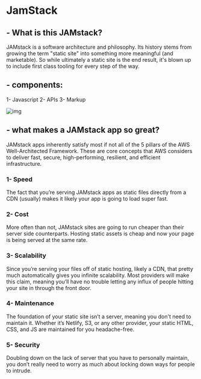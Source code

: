 # JamStack

## - What is this JAMstack?
JAMstack is a software architecture and philosophy. Its history stems from growing the term "static site" into something more meaningful (and marketable). So while ultimately a static site is the end result, it's blown up to include first class tooling for every step of the way.

## - components: 
1- Javascript
2- APIs
3- Markup

![img](https://www.freecodecamp.org/news/content/images/2020/02/jamstack-breakdown-3.jpg)

## - what makes a JAMstack app so great?
JAMstack apps inherently satisfy most if not all of the 5 pillars of the AWS Well-Architected Framework. These are core concepts that AWS considers to deliver fast, secure, high-performing, resilient, and efficient infrastructure.

### 1- Speed
The fact that you’re serving JAMstack apps as static files directly from a CDN (usually) makes it likely your app is going to load super fast. 

### 2- Cost
More often than not, JAMstack sites are going to run cheaper than their server side counterparts. Hosting static assets is cheap and now your page is being served at the same rate.

### 3- Scalability
Since you’re serving your files off of static hosting, likely a CDN, that pretty much automatically gives you infinite scalability. Most providers will make this claim, meaning you’ll have no trouble letting any influx of people hitting your site in through the front door.

### 4- Maintenance
The foundation of your static site isn’t a server, meaning you don't need to maintain it. Whether it’s Netlify, S3, or any other provider, your static HTML, CSS, and JS are maintained for you headache-free.

### 5- Security
Doubling down on the lack of server that you have to personally maintain, you don’t really need to worry as much about locking down ways for people to intrude.

